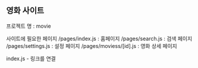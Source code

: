 ## 영화 사이트

프로젝트 명 : movie

사이트에 필요한 페이지
/pages/index.js : 홈페이지
/pages/search.js : 검색 페이지
/pages/settings.js : 설정 페이지
/pages/moviess/[id].js : 영화 상세 페이지

index.js - 링크를 연결